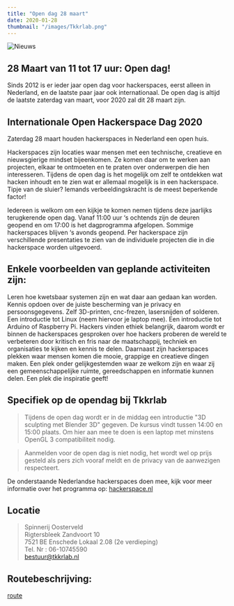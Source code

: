 ```yaml
---
title: "Open dag 28 maart"
date: 2020-01-28
thumbnail: "/images/Tkkrlab.png"
---
```

![Nieuws](/images/Tkkrlab.png "Nieuws")

## 28 Maart van 11 tot 17 uur: Open dag!

Sinds 2012 is er ieder jaar open dag voor hackerspaces, eerst alleen in Nederland, en de laatste paar jaar ook internationaal. De open dag is altijd de laatste zaterdag van maart, voor 2020 zal dit 28 maart zijn.

## Internationale Open Hackerspace Dag 2020

Zaterdag 28 maart houden hackerspaces in Nederland een open huis.

Hackerspaces zijn locaties waar mensen met een technische, creatieve en nieuwsgierige mindset bijeenkomen. Ze komen daar om te werken aan projecten, elkaar te ontmoeten en te praten over onderwerpen die hen interesseren. Tijdens de open dag is het mogelijk om zelf te ontdekken wat hacken inhoudt en te zien wat er allemaal mogelijk is in een hackerspace. Tipje van de sluier? Iemands verbeeldingskracht is de meest beperkende factor!

Iedereen is welkom om een kijkje te komen nemen tijdens deze jaarlijks terugkerende open dag. Vanaf 11:00 uur ‘s ochtends zijn de deuren geopend en om 17:00 is het dagprogramma afgelopen. Sommige hackerspaces blijven ‘s avonds geopend. Per hackerspace zijn verschillende presentaties te zien van de individuele projecten die in die hackerspace worden uitgevoerd.

## Enkele voorbeelden van geplande activiteiten zijn:

Leren hoe kwetsbaar systemen zijn en wat daar aan gedaan kan worden.
Kennis opdoen over de juiste bescherming van je privacy en persoonsgegevens.
Zelf 3D-printen, cnc-frezen, lasersnijden of solderen.
Een introductie tot Linux (neem hiervoor je laptop mee).
Een introductie tot Arduino of Raspberry Pi.
Hackers vinden ethiek belangrijk, daarom wordt er binnen de hackerspaces gesproken over hoe hackers proberen de wereld te verbeteren door kritisch en fris naar de maatschappij, techniek en organisaties te kijken en kennis te delen. Daarnaast zijn hackerspaces plekken waar mensen komen die mooie, grappige en creatieve dingen maken. Een plek onder gelijkgestemden waar ze welkom zijn en waar zij een gemeenschappelijke ruimte, gereedschappen en informatie kunnen delen. Een plek die inspiratie geeft!

## Specifiek op de opendag bij Tkkrlab

> Tijdens de open dag wordt er in de middag een introductie "3D sculpting met Blender 3D" gegeven. De kursus vindt tussen 14:00 en 15:00 plaats. Om hier aan mee te doen is een laptop met minstens OpenGL 3 compatibiliteit nodig.

> Aanmelden voor de open dag is niet nodig, het wordt wel op prijs gesteld als pers zich vooraf meldt en de privacy van de aanwezigen respecteert.

De onderstaande Nederlandse hackerspaces doen mee, kijk voor meer informatie over het programma op:
[hackerspace.nl](https://hackerspaces.nl/)

## Locatie

>Spinnerij Oosterveld  
Rigtersbleek Zandvoort 10  
7521 BE Enschede
Lokaal 2.08 (2e verdieping)  
Tel. Nr : 06-10745590  
bestuur@tkkrlab.nl

## Routebeschrijving:

[route](https://tkkrlab.nl/routebeschrijving/)
